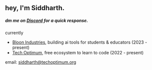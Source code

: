 
## hey, I'm Siddharth.
##### dm me on <a href="https://discord.com/users/910659572199464990"> Discord</a> for a quick response.

currently
-  [Bloon Industries](https://github.com/bloon-ai), building ai tools for students & educators (2023 - present)
-  [Tech Optimum](https://github.com/TechOptimum), free ecosystem to learn to code (2022 - present)



email: [siddharth@techoptimum.org](mailto:siddharth@techoptimum.org)

